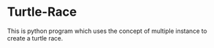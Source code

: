 # Turtle-Race
This is python program which uses the concept of multiple instance to create a turtle race.
